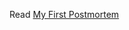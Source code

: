 
Read [My First Postmortem](https://docs.google.com/document/d/1D5QgwvnpmsHMhqI8_DJDZsJmVOKgwmUv7b8sy4kQ__k/edit?usp=sharing)
